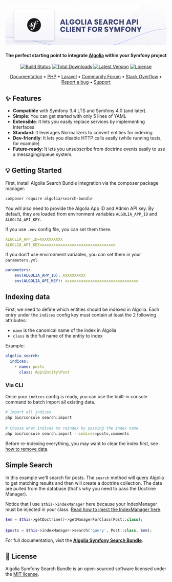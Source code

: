 <p align="center">
  <a href="https://www.algolia.com">
    <img alt="Algolia for Symfony" src="https://raw.githubusercontent.com/algolia/algoliasearch-client-common/master/banners/symfony.png" >
  </a>

  <h4 align="center">
  	The perfect starting point to integrate 
  	<a href="https://algolia.com" target="_blank">Algolia</a> 
  	within your Symfony project
  </h4>

  <p align="center">
    <a href="https://travis-ci.org/algolia/search-bundle"><img src="https://travis-ci.org/algolia/search-bundle.svg?branch=master" alt="Build Status"></a>
    <a href="https://packagist.org/packages/algolia/search-bundle"><img src="https://poser.pugx.org/algolia/search-bundle/downloads" alt="Total Downloads"></a>
    <a href="https://packagist.org/packages/algolia/search-bundle"><img src="https://poser.pugx.org/algolia/search-bundle/v/stable" alt="Latest Version"></a>
    <a href="https://packagist.org/packages/algolia/search-bundle"><img src="https://poser.pugx.org/algolia/search-bundle/license" alt="License"></a>
  </p>
</p>

<p align="center">
  <a href="https://www.algolia.com/doc/framework-integration/symfony/getting-started" target="_blank">Documentation</a>  •
  <a href="https://github.com/algolia/algoliasearch-client-php" target="_blank">PHP</a>  •
  <a href="https://github.com/algolia/scout-extended" target="_blank">Laravel</a>  •
  <a href="https://discourse.algolia.com" target="_blank">Community Forum</a>  •
  <a href="http://stackoverflow.com/questions/tagged/algolia" target="_blank">Stack Overflow</a>  •
  <a href="https://github.com/algolia/search-bundle/issues" target="_blank">Report a bug</a>  •
  <a href="https://www.algolia.com/support" target="_blank">Support</a>
</p>

## ✨ Features

 * **Compatible** with Symfony 3.4 LTS and Symfony 4.0 (and later).
 * **Simple**: You can get started with only 5 lines of YAML
 * **Extensible**: It lets you easily replace services by implementing Interfaces
 * **Standard**: It leverages Normalizers to convert entities for indexing
 * **Dev-friendly**: It lets you disable HTTP calls easily (while running tests, for example)
 * **Future-ready**: It lets you unsubscribe from doctrine events easily to use a messaging/queue system.
 
## 💡 Getting Started

First, install Algolia Search Bundle Integration via the composer package manager:

```bash
composer require algolia/search-bundle
```

You will also need to provide the Algolia App ID and Admin API key. By default, they
are loaded from environment variables `ALGOLIA_APP_ID` and `ALGOLIA_API_KEY`.

If you use `.env` config file, you can set them there.

```yml
ALGOLIA_APP_ID=XXXXXXXXXX
ALGOLIA_API_KEY=xxxxxxxxxxxxxxxxxxxxxxxxxxxxxxxx
```

If you don't use environment variables, you can set them in your `parameters.yml`.

```yml
parameters:
    env(ALGOLIA_APP_ID): XXXXXXXXXX
    env(ALGOLIA_API_KEY): xxxxxxxxxxxxxxxxxxxxxxxxxxxxxxxx
```

## Indexing data

First, we need to define which entities should be indexed in Algolia.
Each entry under the `indices` config key must contain at least the 2 following attributes:

* `name` is the canonical name of the index in Algolia
* `class` is the full name of the entity to index

Example:

```yaml
algolia_search:
  indices:
    - name: posts
      class: App\Entity\Post
```

### Via CLI

Once your `indices` config is ready, you can use the built-in console command
to batch import all existing data.

```sh
# Import all indices
php bin/console search:import

# Choose what indices to reindex by passing the index name
php bin/console search:import --indices=posts,comments
```

Before re-indexing everything, you may want to clear the index first,
see [how to remove data](https://www.algolia.com/doc/framework-integration/symfony/indexing/?language=php#removing-manually).

## Simple Search

In this example we'll search for posts. The `search` method will query Algolia
to get matching results and then will create a doctrine collection. The data are
pulled from the database (that's why you need to pass the Doctrine Manager).

Notice that I use `$this->indexManager` here because your IndexManager must be
injected in your class. [Read how to inject the IndexManager here](https://www.algolia.com/doc/framework-integration/symfony/getting-started/#injecting-services).

```php
$em = $this->getDoctrine()->getManagerForClass(Post::class);

$posts = $this->indexManager->search('query', Post::class, $em);
```

For full documentation, visit the **[Algolia Symfony Search Bundle](https://www.algolia.com/doc/framework-integration/symfony/getting-started/)**.

## 📄 License

Algolia Symfony Search Bundle is an open-sourced software licensed under the [MIT license](LICENSE.md).